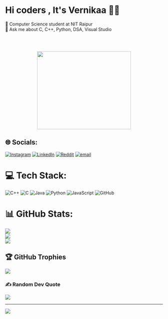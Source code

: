 # Hi coders ,  It's Vernikaa  👋🏻

  🧠 Computer Science student at NIT Raipur<br/>
  💬 Ask me about C, C++, Python, DSA, Visual Studio<br/>

  <br/>
  <br/>
  <p align="center">
  <img src="![Woman Coding GIF by Pluralsight](https://github.com/user-attachments/assets/f6ade09a-b849-43d1-84d3-7b32e65dbf66)
" width="300px" height="250px">
  </p>

  
## 🌐 Socials:
[![Instagram](https://img.shields.io/badge/Instagram-%23E4405F.svg?logo=Instagram&logoColor=white)](https://instagram.com/https://www.instagram.com/vernikachandel?igsh=MWhicHVzdmt1czdoZw%3D%3D&utm_source=qr) [![LinkedIn](https://img.shields.io/badge/LinkedIn-%230077B5.svg?logo=linkedin&logoColor=white)](https://linkedin.com/in/http://linkedin.com/in/vernika-chandel-1a5596278) [![Reddit](https://img.shields.io/badge/Reddit-%23FF4500.svg?logo=Reddit&logoColor=white)](https://reddit.com/user/https://www.reddit.com/u/Loose_Degree4732/s/YcGV32irBG) [![email](https://img.shields.io/badge/Email-D14836?logo=gmail&logoColor=white)](mailto:vernikachandel14@gmail.com) 

# 💻 Tech Stack:
![C++](https://img.shields.io/badge/c++-%2300599C.svg?style=for-the-badge&logo=c%2B%2B&logoColor=white) ![C](https://img.shields.io/badge/c-%2300599C.svg?style=for-the-badge&logo=c&logoColor=white) ![Java](https://img.shields.io/badge/java-%23ED8B00.svg?style=for-the-badge&logo=openjdk&logoColor=white) ![Python](https://img.shields.io/badge/python-3670A0?style=for-the-badge&logo=python&logoColor=ffdd54) ![JavaScript](https://img.shields.io/badge/javascript-%23323330.svg?style=for-the-badge&logo=javascript&logoColor=%23F7DF1E) ![GitHub](https://img.shields.io/badge/github-%23121011.svg?style=for-the-badge&logo=github&logoColor=white)
# 📊 GitHub Stats:
![](https://github-readme-stats.vercel.app/api?username=VernikaChandel&theme=merko&hide_border=true&include_all_commits=true&count_private=false)<br/>
![](https://nirzak-streak-stats.vercel.app/?user=VernikaChandel&theme=merko&hide_border=true)<br/>
![](https://github-readme-stats.vercel.app/api/top-langs/?username=VernikaChandel&theme=merko&hide_border=true&include_all_commits=true&count_private=false&layout=compact)

## 🏆 GitHub Trophies
![](https://github-profile-trophy.vercel.app/?username=VernikaChandel&theme=radical&no-frame=true&no-bg=true&margin-w=4)

### ✍️ Random Dev Quote
![](https://quotes-github-readme.vercel.app/api?type=vetical&theme=radical)

---
[![](https://visitcount.itsvg.in/api?id=VernikaChandel&icon=0&color=0)](https://visitcount.itsvg.in)

<!-- Proudly created with GPRM ( https://gprm.itsvg.in ) -->
  
